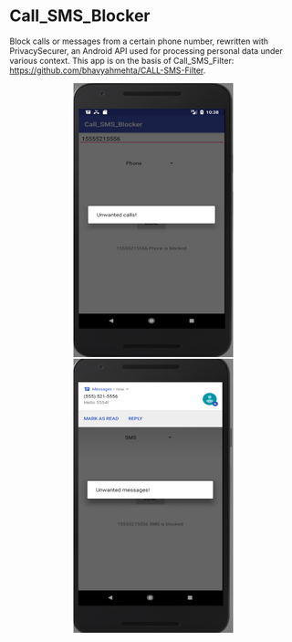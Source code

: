 # Call_SMS_Blocker

Block calls or messages from a certain phone number, rewritten with PrivacySecurer, an Android API used for processing personal data under various context.
This app is on the basis of Call_SMS_Filter: https://github.com/bhavyahmehta/CALL-SMS-Filter.

<div align=center>
  <img width="280" height="480" src="https://github.com/xinyu1118/Call_SMS_Blocker/blob/master/images/Phone-2.png" />
</div>

<div align=center>
  <img width="280" height="480" src="https://github.com/xinyu1118/Call_SMS_Blocker/blob/master/images/SMS-2.png" />
</div>
